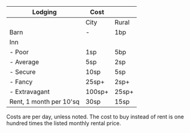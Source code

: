 
| Lodging                 | Cost   |       |
| ----------------------- | ------ | ----- |
|                         | City   | Rural |
| Barn                    | -      | 1bp   |
| Inn                     |        |       |
| - Poor                  | 1sp    | 5bp   |
| - Average               | 5sp    | 2sp   |
| - Secure                | 10sp   | 5sp   |
| - Fancy                 | 25sp+  | 2sp+  |
| - Extravagant           | 100sp+ | 25sp+ |
| Rent, 1 month per 10'sq | 30sp   | 15sp  |
Costs are per day, unless noted. The cost to buy instead of rent is one hundred times the listed monthly rental price.